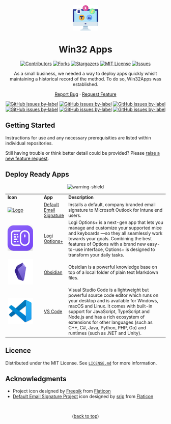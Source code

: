 <div align="center">
  
  <a href="https://github.com/ALARP-Solutions/Win32Apps">
    <img src="logo.png" alt="Logo" width="80" height="80">
  </a>

  <h1 id="top">Win32 Apps</h1>

  [![Contributors][contributors-shield]][contributors-url]
  [![Forks][forks-shield]][forks-url]
  [![Stargazers][stars-shield]][stars-url]
  [![MIT License][license-shield]][license-url]
  [![Issues][issues-shield]][issues-url]
  <br />
  
  As a small business, we needed a way to deploy apps quickly whislt maintaining a historical record of the method. To do so, Win32Apps was established.
  
  [Report Bug](https://github.com/ALARP-Solutions/Win32Apps/issues/new?assignees=&labels=bug&template=bug_report.md&title=)
  ·
  [Request Feature](https://github.com/ALARP-Solutions/Win32Apps/issues/new?assignees=&labels=enhancement&template=feature_request.md&title=)
  
  [![GitHub issues by-label](https://img.shields.io/github/issues/ALARP-Solutions/Win32Apps/bug?color=red&label=Bugs&style=flat-square)](https://github.com/ALARP-Solutions/Win32Apps/labels/bug)
  [![GitHub issues by-label](https://img.shields.io/github/issues/ALARP-Solutions/Win32Apps/documentation?color=blue&label=Documentation&style=flat-square)](https://github.com/ALARP-Solutions/Win32Apps/labels/documentation)
  [![GitHub issues by-label](https://img.shields.io/github/issues/ALARP-Solutions/Win32Apps/enhancement?color=aqua&label=Enhancements&style=flat-square)](https://github.com/ALARP-Solutions/Win32Apps/labels/enhancement)
  [![GitHub issues by-label](https://img.shields.io/github/issues/ALARP-Solutions/Win32Apps/good%2520first%2520issue?color=purple&label=Good%20First%20Issue&style=flat-square)](https://github.com/ALARP-Solutions/Win32Apps/labels/good%20first%20issue)
  [![GitHub issues by-label](https://img.shields.io/github/issues/ALARP-Solutions/Win32Apps/Help%20Wanted?color=forestgreen&label=Help%20Wanted&style=flat-square)](https://github.com/ALARP-Solutions/Win32Apps/labels/help%20wanted)
  [![GitHub issues by-label](https://img.shields.io/github/issues/ALARP-Solutions/Win32Apps/security?color=black&label=Security&style=flat-square)](https://github.com/ALARP-Solutions/Win32Apps/labels/security)
  
</div>

## Getting Started

Instructions for use and any necessary prerequisities are listed within individual repositories.

Still having trouble or think better detail could be provided? Please [raise a new feature request](https://github.com/ALARP-Solutions/Win32Apps/issues/new?assignees=&labels=documentation&template=feature_request.md&title=).

## Deploy Ready Apps
<div align="center">

![warning-shield]

</div>


<table width="100%">
  <tr>
      <td width="100px"><b>Icon</b></td>
      <td width="15%"><b>App</b></td>
      <td width="auto"><b>Description</b></td>
  </tr>
  <tr>
    <td>
      <a href="https://github.com/ALARP-Solutions/Win32-DefaultEmailSignature"><img src="https://github.com/ALARP-Solutions/Win32-DefaultEmailSignature/blob/main/Icon.png" alt="Logo" width="80" height="80"></a>
    </td>
    <td><a href="https://github.com/ALARP-Solutions/Win32-DefaultEmailSignature">Default Email Signature</a></td>
    <td>
      Installs a default, company branded email signature to Microsoft Outlook for Intune end users.
    </td>
  </tr>
  <tr>
    <td>
      <a href="https://github.com/ALARP-Solutions/Win32-LogiOptionsPlus"><img src="https://github.com/ALARP-Solutions/Win32-LogiOptionsPlus/blob/main/Icon.png" alt="Logo" width="80" height="80"></a>
    </td>
    <td><a href="https://github.com/ALARP-Solutions/Win32-LogiOptionsPlus">Logi Options+</a></td>
    <td>
      Logi Options+ is a next-gen app that lets you manage and customize your supported mice and keyboards —so they all seamlessly work towards your goals. Combining the best features of Options with a brand new easy-to-use interface, Options+ is designed to transform your daily tasks.
    </td>
  </tr>
  <tr>
    <td>
      <a href="https://github.com/ALARP-Solutions/Win32-Obsidian"><img src="https://github.com/ALARP-Solutions/Win32-Obsidian/blob/main/Icon.png" alt="Logo" width="80" height="80"></a>
    </td>
    <td> <a href="https://github.com/ALARP-Solutions/Win32-Obsidian">Obsidian</a> </td>
    <td>
      Obsidian is a powerful knowledge base on top of a local folder of plain text Markdown files.
    </td>
  </tr>
  <tr>
    <td>
      <a href="https://github.com/ALARP-Solutions/Win32-VSCode"><img src="https://github.com/ALARP-Solutions/Win32-VSCode/blob/main/Icon.png" alt="Logo" width="80" height="80"></a>
    </td>
    <td> <a href="https://github.com/ALARP-Solutions/Win32-VSCode">VS Code</a> </td>
    <td>
      Visual Studio Code is a lightweight but powerful source code editor which runs on your desktop and is available for Windows, macOS and Linux. It comes with built-in support for JavaScript, TypeScript and Node.js and has a rich ecosystem of extensions for other languages (such as C++, C#, Java, Python, PHP, Go) and runtimes (such as .NET and Unity).
    </td>
  </tr>
</table>

## Licence

Distributed under the MIT License. See [`LICENSE.md`](https://github.com/ALARP-Solutions/Win32Apps/blob/main/LICENSE.md) for more information.

## Acknowledgments

- Project icon designed by [Freepik](https://www.flaticon.com/authors/freepik) from [Flaticon](https://www.flaticon.com/free-icons/programming)
- [Default Email Signature Project](https://github.com/ALARP-Solutions/Win32-DefaultEmailSignature) icon designed by [srip](https://www.flaticon.com/authors/srip) from [Flaticon](https://www.flaticon.com/free-icons/signature)

</br>
<p align="center">(<a href="#top">back to top</a>)</p>

[warning-shield]: https://img.shields.io/badge/-%E2%9A%A0%EF%B8%8F%20Many%20of%20these%20are%20likely%20still%20in%20development.%20Use%20them%20at%20your%20own%20peril%2C%20and%20test%20before%20you%20deploy!%20%E2%9A%A0%EF%B8%8F-red
[contributors-shield]: https://img.shields.io/github/contributors/ALARP-Solutions/Win32Apps.svg?style=for-the-badge
[contributors-url]: https://github.com/ALARP-Solutions/Win32Apps/graphs/contributors
[forks-shield]: https://img.shields.io/github/forks/ALARP-Solutions/Win32Apps.svg?style=for-the-badge
[forks-url]: https://github.com/ALARP-Solutions/Win32Apps/network/members
[stars-shield]: https://img.shields.io/github/stars/ALARP-Solutions/Win32Apps.svg?style=for-the-badge
[stars-url]: https://github.com/ALARP-Solutions/Win32Apps/stargazers
[issues-shield]: https://img.shields.io/github/issues/ALARP-Solutions/Win32Apps.svg?style=for-the-badge
[issues-url]: https://github.com/ALARP-Solutions/Win32Apps/issues
[license-shield]: https://img.shields.io/github/license/ALARP-Solutions/Win32Apps.svg?style=for-the-badge
[license-url]: https://github.com/ALARP-Solutions/Win32Apps/blob/master/LICENSE.txt
[size-shield]: https://img.shields.io/github/repo-size/alarp-solutions/Win32Apps

